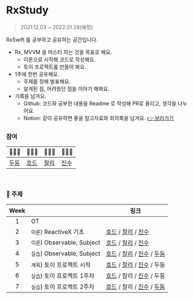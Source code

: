 # RxStudy

> 2021.12.03 ~ 2022.01.28(예정)

RxSwift 를 공부하고 공유하는 공간입니다.

- Rx, MVVM 을 마스터 하는 것을 목표로 해요.
  - 이론으로 시작해 코드로 작성해요.
  - 토이 프로젝트를 만들어 봐요.
- 1주에 한번 공유해요.
  - 주제를 정해 발표해요.
  - 알게된 점, 어려웠던 점을 이야기 해봐요.
- 기록을 남겨요.
  - Github: 코드와 공부한 내용을 Readme 로 작성해 PR로 올리고, 생각을 나누어요.
  - Notion: 같이 공유하면 좋을 참고자료와 회의록을 남겨요. [👉 보러가기](https://cookie-giant-a00.notion.site/RxStudy-8900234b5aa84db6af25d29715b6bddc)
    <br/>

### 참여

| 🧑🏻‍💻                               | 👨🏻‍💻                                 | 🧑🏻‍💻                               | 👩🏼‍💻                                  |
| ----------------------------------- | ---------------------------------- | ----------------------------------- | ----------------------------------- |
| [두둥](https://github.com/chicazic) | [호드](https://github.com/herohjk) | [찰리](https://github.com/chalie00) | [진수](https://github.com/Jinsujin) |

<br/>

### 📄 주제

| Week |                             | 링크                                                                                                                                                                                            |
| :--: | --------------------------- | ----------------------------------------------------------------------------------------------------------------------------------------------------------------------------------------------- |
|  1   | OT                          |
|  2   | `이론`) ReactiveX 기초      | [호드](1.ReactiveX-basic/herohjk/) / [찰리](1.ReactiveX-basic/chaile/) / [진수](1.ReactiveX-basic/jinsu/)                                                                                       |
|  3   | `이론`) Observable, Subject | [호드](2.Observable-Subject/herohjk/) / [찰리](2.Observable-Subject/chaile/) / [진수](2.Observable-Subject/jinsu/)                                                                              |
|  4   | `실습`) Observable, Subject | [호드](3.Practice-Observable-Subject/herohjk/) / [찰리](3.Practice-Observable-Subject/chaile/) / [진수](3.Practice-Observable-Subject/jinsu/) / [두둥](3.Practice-Observable-Subject/doodoong/) |
|  5   | `계획`) 토이 프로젝트 시작  | [호드](4.Project/herohjk/) / [찰리](4.Project/chaile/) / [진수](4.Project/jinsu/) / 두둥                                                                                                        |
|  6   | `실습`) 토이 프로젝트 1주차 | [호드](4.Project/herohjk/week1.md) / 찰리 / [진수](4.Project/jinsu/week1.md) / 두둥                                                                                                             |
|  7   | `실습`) 토이 프로젝트 2주차 | [호드](4.Project/herohjk/week2.md) / 찰리 / [진수](4.Project/jinsu/week2.md) / [두둥](4.Project/doodoong/)                                                                                      |

